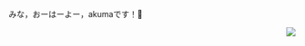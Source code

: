 みな，おーはーよー，akumaです！👋

<!--左边的卡片-->
<!--
<a href="https://github.com/anuraghazra/github-readme-stats">
  <img align="content" src="https://github-readme-stats.vercel.app/api?username=akuma&show_icons=true&theme=tokyonight" />
</a>
-->

<!--右边的卡片-->
<a href="https://github.com/anuraghazra/github-readme-stats">
  <img align="right" src="https://github-readme-stats.vercel.app/api/top-langs/?username=akuma&layout=compact" />
</a>

<!---
giegieSong/giegieSong is a ✨ special ✨ repository because its `README.md` (this file) appears on your GitHub profile.
You can click the Preview link to take a look at your changes.
--->

